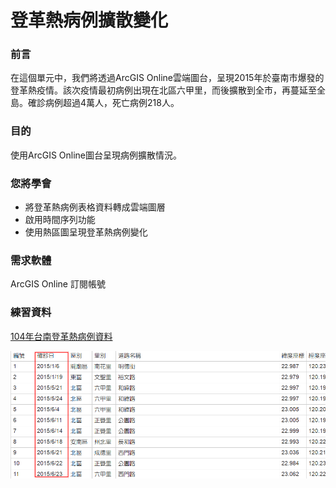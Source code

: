 # 登革熱病例擴散變化

### 前言

在這個單元中，我們將透過ArcGIS Online雲端圖台，呈現2015年於臺南市爆發的登革熱疫情。該次疫情最初病例出現在北區六甲里，而後擴散到全市，再蔓延至全島。確診病例超過4萬人，死亡病例218人。

### 目的

使用ArcGIS Online圖台呈現病例擴散情況。

### 您將學會

 * 將登革熱病例表格資料轉成雲端圖層
 * 啟用時間序列功能
 * 使用熱區圖呈現登革熱病例變化

### 需求軟體

ArcGIS Online 訂閱帳號

### 練習資料

[104年台南登革熱病例資料](http://data.tainan.gov.tw/dataset/3ad9da64-0c29-4299-b769-320b57a09be8/resource/7617bfcd-20e2-4f8d-a83b-6f6b479367f9/download/dengue104unicode.csv)

![](/assets/ex01/image1.png)